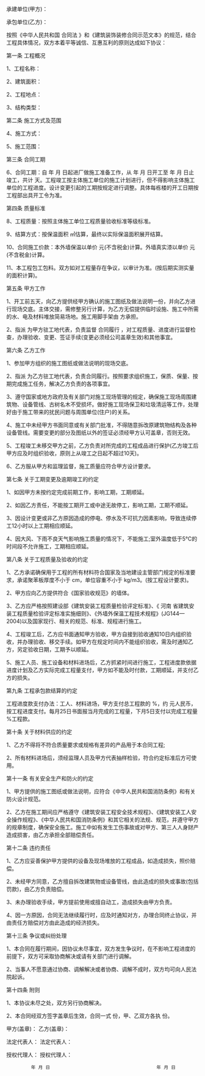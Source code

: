 
 


承建单位(甲方)：


承包单位(乙方)：


按照《中华人民共和国
合同法
》和《建筑装饰装修合同示范文本》的规范，结合工程具体情况，双方本着平等诚信、互惠互利的原则达成如下协议：


第一条 工程概况


1、工程名称：


2、建筑面积：


2、工程地点：


3、结构类型：


第二条 施工方式及范围


4、施工方式：


5、施工范围：


第三条 合同工期


6、合同工期：自 年 月 日起进厂做施工准备工作，从 年 月 日开工至 年 月 日止竣工，共计 天。工程竣工按主体施工单位的施工计划进行，但不得影响主体施工单位的工程进度。设计变更引起的工期按规定进行调整。具体每栋楼的开工日期按工程部出具开工令为准。


第四条 质量标准


8、工程质量：按照主体施工单位工程质量验收标准等级标准。


9、结算方式：按保温面积 ㎡估算，最终以实际保温面积展开结算。


10、合同施工价款：本外墙保温以单价 元(不含税金)计算。外墙真实漆以单价 元(不含税金)计算。


11、本工程包工包料。双方如对工程量存在争议，以审计为准。(按后期实测实量的面积计算)。


第五条 甲方工作


1、开工前五天，向乙方提供经甲方确认的施工图纸及做法说明一份，并向乙方进行现场交底。主体交接，需修整另行计算，为乙方无偿提供临时设施、施工中所需的水、电及材料堆放简易场地。施工用脚手架由 方承担。


2、指派 为甲方驻工地代表，负责监督
合同履行
，对工程质量、进度进行监督检查，办理验收、变更、签证手续(变更必须经公司盖章生效)和其他事宜。


第六条 乙方工作


1、参加甲方组织的施工图纸或做法说明的现场交底。


2、指派 为乙方驻工地代表，负责合同履行。按照要求组织施工，保质、保量、按期完成施工任务，解决乙方负责的各项事宜。


3、遵守国家或地方政府及有关部门对施工现场管理的规定，确保施工现场周围建筑物、设备管线、古树名木不受损坏。做好施工现场保卫和垃圾清运等工作，处理好由于施工带来的扰民问题与周围单位(住户)的关系。


4、施工中未经甲方书面同意或有关部门批准，不得随意拆改原建筑物结构及各种设备管线。需要变更的部分及图纸以外的签证必须经甲方认可盖章，否则无效。


5、工程竣工未移交甲方之前，乙方负责对所完成的工程成品进行保护(乙方竣工后甲方应及时组织验收，原则上从竣工之日起不超过10天)。


6、乙方服从甲方和监理监督，施工质量应符合甲方设计要求。


第七条 关于工期变更及逾期竣工的约定


1、如因甲方未按约定完成前期工作，影响工期，工期顺延。


2、如因乙方责任，不能按工期开工或中途无故停工，影响工期，工期不顺延。


3、因设计变更或非乙方原因造成的停电、停水及不可抗力因素影响，导致连续停工12小时以上工期相应顺延。


4、因大风、下雨不良天气影响施工质量的情况下，不能施工;室外温度低于5℃的时间段不允许施工，工期相应顺延。


第八条 关于工程质量及验收的约定


1、乙方承诺确保用于工程的所有材料符合国家及当地建设主管部门规定的标准要求，承诺聚苯板厚度不小于 cm，单位容重不小于 kg/m3。(按工程设计要求)。


2、甲方应向乙方提供符合《国家验收规范》的墙体。


3、乙方应严格按照建设部《建筑安装工程质量检验评定标准》、《
河南
省建筑安装工程质量检验评定标准实施细则》、《外墙外保温工程技术规程》(JG144—2004)以及国家现行、相关的规范、标准、规程进行施工。


4、工程竣工后，乙方应书面通知甲方验收，甲方自接到验收通知10日内组织验收，并办理验收、移交手续。如甲方在规定时间内不能组织验收，需及时通知乙方，另定验收日期，工期予以顺延。


5、施工人员、施工设备和材料进场后，乙方抓紧时间进行施工，工程进度款依据进度计划及乙方实际完成工程量支付，甲方如不能及时付款，工期顺延，并支付乙方的损失。


第九条 工程承包款结算的约定


工程进度款支付办法：工人、材料进场，甲方支付总工程款的 %，约 元人民币，按工程进度支付。每月25日书面报当月完成的工程量，下月5日支付以完成工程量 %工程款。


第十条 关于材料供应的约定


1、乙方不得将不符合质量要求或规格有差异的产品用于本合同工程;


2、所有材料进场后，须经监理人员及甲方代表抽样检验，符合约定标准后方可使用。


第十一条 有关安全生产和防火的约定


1、甲方提供的施工图纸或做法说明，应符合《中华人民共和国消防条例》和有关防火设计规范。


2、乙方在施工期间应严格遵守《建筑安装工程安全技术规程》、《建筑安装工人安全操作规程》、《中华人民共和国消防条例》和其它相关的法规、规范，并遵守甲方的规章制度，确保安全施工。施工中如有发生工伤事故或对甲方、第三人人身财产造成损害，由乙方承担全部赔偿责任。


第十二条 违约责任


1、乙方应妥善保护甲方提供的设备及现场堆放的工程成品，如造成损失，照价赔偿。


2、未经甲方同意，乙方擅自拆改建筑物或设备管线，由此造成的损失或事故(包括罚款)，由乙方负责赔偿。


3、未办理验收手续，甲方提前使用或擅自动工，造成损失由甲方负责。


4、因一方原因，合同无法继续履行时，应及时通知对方，办理合同终止协议，并由责任方赔偿对方由此造成的经济损失。


第十三条 争议或纠纷处理


1、本合同在履行期间，因协议未尽事宜，双方发生争议时，在不影响工程进度的前提下，双方可采取协商解决或请有关部门进行调解。


2、当事人不愿意通过协商、调解解决或者协商、调解不成时，双方均可向人民法院起诉。


第十四条 附则


1、本协议未尽之处，双方另行协商解决。


2、本合同经双方签字盖章后生效，合同一式 份，甲、乙双方各执 份。


甲方(盖章)：                                 乙方(盖章)：


法定代表人：                                 法定代表人：


授权代理人：                                 授权代理人：


             年 月 日                                       年 月 日




 


 

 
 
 
 
 
  


  
 

  


  


  
 
 
 
 


